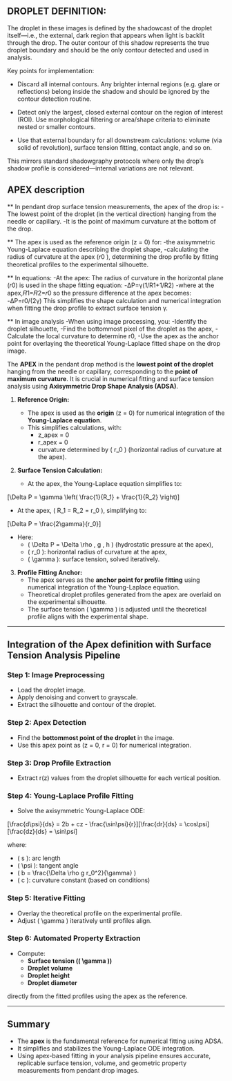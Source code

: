 ## DROPLET DEFINITION:

The droplet in these images is defined by the shadowcast of the droplet itself—i.e., the external, dark region that appears when light is backlit through the drop. The outer contour of this shadow represents the true droplet boundary and should be the only contour detected and used in analysis.

Key points for implementation:

- Discard all internal contours. Any brighter internal regions (e.g. glare or reflections) belong inside the shadow and should be ignored by the contour detection routine.

- Detect only the largest, closed external contour on the region of interest (ROI). Use morphological filtering or area/shape criteria to eliminate nested or smaller contours.

- Use that external boundary for all downstream calculations: volume (via solid of revolution), surface tension fitting, contact angle, and so on.

This mirrors standard shadowgraphy protocols where only the drop’s shadow profile is considered—internal variations are not relevant. 

## APEX description

** In pendant drop surface tension measurements, the apex of the drop is:
  -The lowest point of the droplet (in the vertical direction) hanging from the needle or capillary.
  -It is the point of maximum curvature at the bottom of the drop.

** The apex is used as the reference origin (z = 0) for:
  -the axisymmetric Young-Laplace equation describing the droplet shape,
  -calculating the radius of curvature at the apex (𝑟0 ), determining the drop profile by fitting theoretical profiles to the experimental silhouette.

** In equations:
  -At the apex: The radius of curvature in the horizontal plane (𝑟0) is used in the shape fitting equation:
    -ΔP=γ(1/R1+1/R2) 
  -where at the apex,𝑅1=𝑅2=𝑟0 so the pressure difference at the apex becomes:
    -ΔP=r0/(2γ)
  ​This simplifies the shape calculation and numerical integration when fitting the drop profile to extract surface tension γ.

** In image analysis
  -When using image processing, you:
    -Identify the droplet silhouette,
    -Find the bottommost pixel of the droplet as the apex,
    -Calculate the local curvature to determine r0,
    -Use the apex as the anchor point for overlaying the theoretical Young-Laplace fitted shape on the drop image.

The **APEX** in the pendant drop method is the **lowest point of the droplet** hanging from the needle or capillary, corresponding to the **point of maximum curvature**. It is crucial in numerical fitting and surface tension analysis using **Axisymmetric Drop Shape Analysis (ADSA)**.



1. **Reference Origin:**
   - The apex is used as the **origin** (z = 0) for numerical integration of the **Young-Laplace equation**.
   - This simplifies calculations, with:
     - z_apex = 0
     - r_apex = 0
     - curvature determined by \( r_0 \) (horizontal radius of curvature at the apex).

2. **Surface Tension Calculation:**
   - At the apex, the Young-Laplace equation simplifies to:

\[\Delta P = \gamma \left( \frac{1}{R_1} + \frac{1}{R_2} \right)\]

   - At the apex, \( R_1 = R_2 = r_0 \), simplifying to:

\[\Delta P = \frac{2\gamma}{r_0}\]

   - Here:
     - \( \Delta P = \Delta \rho \, g \, h \) (hydrostatic pressure at the apex),
     - \( r_0 \): horizontal radius of curvature at the apex,
     - \( \gamma \): surface tension, solved iteratively.

3. **Profile Fitting Anchor:**
   - The apex serves as the **anchor point for profile fitting** using numerical integration of the Young-Laplace equation.
   - Theoretical droplet profiles generated from the apex are overlaid on the experimental silhouette.
   - The surface tension \( \gamma \) is adjusted until the theoretical profile aligns with the experimental shape.

---

## Integration of the Apex definition with Surface Tension Analysis Pipeline

### Step 1: Image Preprocessing
- Load the droplet image.
- Apply denoising and convert to grayscale.
- Extract the silhouette and contour of the droplet.

### Step 2: Apex Detection
- Find the **bottommost point of the droplet** in the image.
- Use this apex point as (z = 0, r = 0) for numerical integration.

### Step 3: Drop Profile Extraction
- Extract r(z) values from the droplet silhouette for each vertical position.

### Step 4: Young-Laplace Profile Fitting
- Solve the axisymmetric Young-Laplace ODE:

\[\frac{d\psi}{ds} = 2b + cz - \frac{\sin\psi}{r}\]\[\frac{dr}{ds} = \cos\psi\]\[\frac{dz}{ds} = \sin\psi\]

where:
- \( s \): arc length
- \( \psi \): tangent angle
- \( b = \frac{\Delta \rho g r_0^2}{\gamma} \)
- \( c \): curvature constant (based on conditions)

### Step 5: Iterative Fitting
- Overlay the theoretical profile on the experimental profile.
- Adjust \( \gamma \) iteratively until profiles align.

### Step 6: Automated Property Extraction
- Compute:
  - **Surface tension (\( \gamma \))**
  - **Droplet volume**
  - **Droplet height**
  - **Droplet diameter**

directly from the fitted profiles using the apex as the reference.

---

## Summary
- The **apex** is the fundamental reference for numerical fitting using ADSA.
- It simplifies and stabilizes the Young-Laplace ODE integration.
- Using apex-based fitting in your analysis pipeline ensures accurate, replicable surface tension, volume, and geometric property measurements from pendant drop images.
